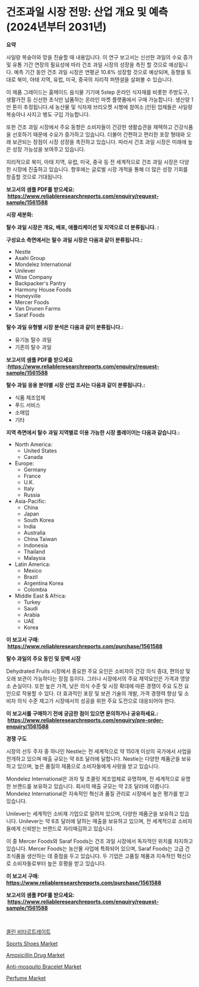 <p><h1>건조과일 시장 전망: 산업 개요 및 예측 (2024년부터 2031년)</h1></p><p><strong>요약</strong></p>
<p><p>사일랑 복숭아와 망을 진술할 때 내용입니다. 이 연구 보고서는 신선한 과일의 수요 증가 및 유통 기간 연장의 필요성에 따라 건조 과일 시장의 성장을 촉진 할 것으로 예상됩니다. 예측 기간 동안 건조 과일 시장은 연평균 10.8% 성장할 것으로 예상되며, 동향을 토대로 북미, 아태 지역, 유럽, 미국, 중국의 지리적 퍼텐셜을 살펴볼 수 있습니다.</p><p>이 제품 그레이드는 홈메이드 음식물 기기에 5step 온라인 식자재를 비롯한 주방도구, 생활가전 등 신선한 초식만 납품하는 온라인 마켓 플랫폼에서 구매 가능합니다. 생산량 1만 톤이 추정됩니다.새 농산물 및 식자재 브리오켓 시행에 참여소 j인된 업체들은 사일랑 복숭아나 사지고 뱅도 구입 가능합니다.</p><p>또한 건조 과일 시장에서 주요 동향은 소비자들이 건강한 생활습관을 채택하고 건강식품을 선호하기 때문에 수요가 증가하고 있습니다. 더불어 간편하고 편리한 포장 형태와 오래 보관되는 장점이 시장 성장을 촉진하고 있습니다. 따라서 건조 과일 시장은 미래에 높은 성장 가능성을 보여주고 있습니다.</p><p>지리적으로 북미, 아태 지역, 유럽, 미국, 중국 등 전 세계적으로 건조 과일 시장은 다양한 시장에 진출하고 있습니다. 향후에는 글로벌 시장 개척을 통해 더 많은 성장 기회를 창출할 것으로 기대됩니다.</p></p>
<p><strong>보고서의 샘플 PDF를 받으세요: &nbsp;<a href="https://www.reliableresearchreports.com/enquiry/request-sample/1561588">https://www.reliableresearchreports.com/enquiry/request-sample/1561588</a></strong></p>
<p><strong>시장 세분화:</strong></p>
<p><strong> 탈수 과일 시장은 개요, 배포, 애플리케이션 및 지역으로 더 분류됩니다. :</strong></p>
<p><strong>구성요소 측면에서는 탈수 과일 시장은 다음과 같이 분류됩니다.:</strong></p>
<p><ul><li>Nestle</li><li>Asahi Group</li><li>Mondelez International</li><li>Unilever</li><li>Wise Company</li><li>Backpacker's Pantry</li><li>Harmony House Foods</li><li>Honeyville</li><li>Mercer Foods</li><li>Van Drunen Farms</li><li>Saraf Foods</li></ul></p>
<p><strong> 탈수 과일 유형별 시장 분석은 다음과 같이 분류됩니다.:</strong></p>
<p><ul><li>유기농 탈수 과일</li><li>기존의 탈수 과일</li></ul></p>
<p><strong>보고서의 샘플 PDF를 받으세요 :<a href="https://www.reliableresearchreports.com/enquiry/request-sample/1561588">https://www.reliableresearchreports.com/enquiry/request-sample/1561588</a></strong></p>
<p><strong> 탈수 과일 응용 분야별 시장 산업 조사는 다음과 같이 분류됩니다.:</strong></p>
<p><ul><li>식품 제조업체</li><li>푸드 서비스</li><li>소매업</li><li>기타</li></ul></p>
<p><strong>지역 측면에서 탈수 과일 지역별로 이용 가능한 시장 플레이어는 다음과 같습니다.:</strong></p>
<p><ul>
    <li>
        North America:
        <ul>
            <li>United States</li>
            <li>Canada</li>
        </ul>
    </li>
    <li>
        Europe:
        <ul>
            <li>Germany</li>
            <li>France</li>
            <li>U.K.</li>
            <li>Italy</li>
            <li>Russia</li>
        </ul>
    </li>
    <li>
        Asia-Pacific:
        <ul>
            <li>China</li>
            <li>Japan</li>
            <li>South Korea</li>
            <li>India</li>
            <li>Australia</li>
            <li>China Taiwan</li>
            <li>Indonesia</li>
            <li>Thailand</li>
            <li>Malaysia</li>
        </ul>
    </li>
    <li>
        Latin America:
        <ul>
            <li>Mexico</li>
            <li>Brazil</li>
            <li>Argentina Korea</li>
            <li>Colombia</li>
        </ul>
    </li>
    <li>
        Middle East & Africa:
        <ul>
            <li>Turkey</li>
            <li>Saudi</li>
            <li>Arabia</li>
            <li>UAE</li>
            <li>Korea</li>
        </ul>
    </li>
    </ul></p>
<p><strong>이 보고서 구매: &nbsp;<a href="https://www.reliableresearchreports.com/purchase/1561588">https://www.reliableresearchreports.com/purchase/1561588</a></strong></p>
<p><strong>탈수 과일의 주요 동인 및 장벽 시장</strong></p>
<p><p>Dehydrated Fruits 시장에서 중요한 주요 요인은 소비자의 건강 의식 증대, 편의성 및 오래 보관이 가능하다는 장점 등이다. 그러나 시장에서의 주요 제약요인은 가격과 영양소 손실이다. 또한 높은 가격, 낮은 의식 수준 및 시장 확대에 따른 경쟁이 주요 도전 요인으로 작용할 수 있다. 더 효과적인 포장 및 보관 기술의 개발, 가격 경쟁력 향상 및 소비자 의식 수준 제고가 시장에서의 성공을 위한 주요 도전으로 대응되어야 한다.</p></p>
<p><strong>이 보고서를 구매하기 전에 궁금한 점이 있으면 문의하거나 공유하세요.: &nbsp;<a href="https://www.reliableresearchreports.com/enquiry/pre-order-enquiry/1561588">https://www.reliableresearchreports.com/enquiry/pre-order-enquiry/1561588</a></strong></p>
<p><strong>경쟁 구도</strong></p>
<p><p>시장의 선두 주자 중 하나인 Nestle는 전 세계적으로 약 150개 이상의 국가에서 사업을 전개하고 있으며 매출 규모는 약 8조 달러에 달합니다. Nestle는 다양한 제품군을 보유하고 있으며, 높은 품질의 제품으로 소비자들에게 사랑을 받고 있습니다.</p><p>Mondelez International은 과자 및 초콜릿 제조업체로 유명하며, 전 세계적으로 유명한 브랜드를 보유하고 있습니다. 회사의 매출 규모는 약 2조 달러에 이릅니다. Mondelez International은 지속적인 혁신과 품질 관리로 시장에서 높은 평가를 받고 있습니다.</p><p>Unilever는 세계적인 소비재 기업으로 알려져 있으며, 다양한 제품군을 보유하고 있습니다. Unilever는 약 6조 달러에 달하는 매출을 보유하고 있으며, 전 세계적으로 소비자들에게 신뢰받는 브랜드로 자리매김하고 있습니다.</p><p>이 중 Mercer Foods와 Saraf Foods는 건조 과일 시장에서 독자적인 위치를 차지하고 있습니다. Mercer Foods는 농산물 사업에 특화되어 있으며, Saraf Foods는 고급 건조식품을 생산하는 데 중점을 두고 있습니다. 두 기업은 고품질 제품과 지속적인 혁신으로 소비자들로부터 높은 호평을 받고 있습니다.</p></p>
<p><strong>이 보고서 구매: &nbsp; <a href="https://www.reliableresearchreports.com/purchase/1561588">https://www.reliableresearchreports.com/purchase/1561588</a></strong></p>
<p><strong>보고서의 샘플 PDF를 받으세요: &nbsp;<a href="https://www.reliableresearchreports.com/enquiry/request-sample/1561588">https://www.reliableresearchreports.com/enquiry/request-sample/1561588</a></strong><strong></strong></p>
<p>&nbsp;</p>
<p><p><a href="https://medium.com/@mujgankortalih/%EC%BD%9C%EB%A6%B0-%EB%B0%94%EC%9D%B4%ED%83%80%EB%A5%B4%ED%8A%B8%EB%A0%88%EC%9D%B4%ED%8A%B8-%EC%8B%9C%EC%9E%A5-%EC%A0%90%EC%9C%A0%EC%9C%A8-%EB%B3%80%ED%99%94-%EB%B0%8F-%EC%8B%9C%EC%9E%A5-%EC%84%B1%EC%9E%A5-%EB%8F%99%ED%96%A5-2024-2031-c233f800b9d6">콜린 비타르트레이트</a></p><p><a href="https://github.com/redneck06/Market-Research-Report-List-2/blob/main/sports-shoes-market.md">Sports Shoes Market</a></p><p><a href="https://issuu.com/reportprime-2/docs/amoxicillin-drug-market-size-2030.pptx">Amoxicillin Drug Market</a></p><p><a href="https://issuu.com/reportprime-2/docs/anti-mosquito-bracelet-market-size-2030.pptx">Anti-mosquito Bracelet Market</a></p><p><a href="https://github.com/peachesmcdowel1/Market-Research-Report-List-1/blob/main/perfume-market.md">Perfume Market</a></p></p>